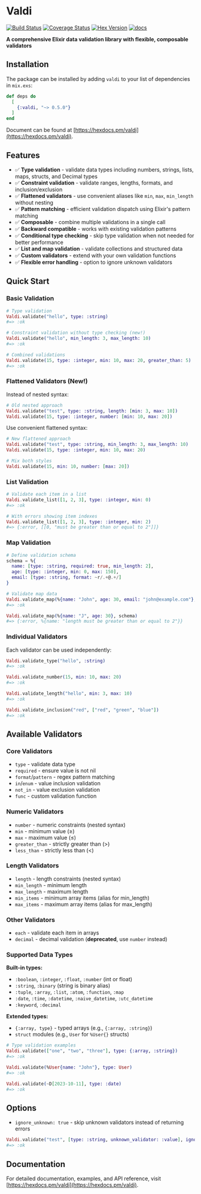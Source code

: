 # Valdi

[![Build Status](https://github.com/bluzky/valdi/workflows/Elixir%20CI/badge.svg)](https://github.com/bluzky/valdi/actions) [![Coverage Status](https://coveralls.io/repos/github/bluzky/valdi/badge.svg?branch=main)](https://coveralls.io/github/bluzky/valdi?branch=main) [![Hex Version](https://img.shields.io/hexpm/v/valdi.svg)](https://hex.pm/packages/valdi) [![docs](https://img.shields.io/badge/docs-hexpm-blue.svg)](https://hexdocs.pm/valdi/)

**A comprehensive Elixir data validation library with flexible, composable validators**


## Installation

The package can be installed by adding `valdi` to your list of dependencies in `mix.exs`:

```elixir
def deps do
  [
    {:valdi, "~> 0.5.0"}
  ]
end
```

Document can be found at [https://hexdocs.pm/valdi](https://hexdocs.pm/valdi).

## Features

- ✅ **Type validation** - validate data types including numbers, strings, lists, maps, structs, and Decimal types
- ✅ **Constraint validation** - validate ranges, lengths, formats, and inclusion/exclusion
- ✅ **Flattened validators** - use convenient aliases like `min`, `max`, `min_length` without nesting
- ✅ **Pattern matching** - efficient validation dispatch using Elixir's pattern matching
- ✅ **Composable** - combine multiple validations in a single call
- ✅ **Backward compatible** - works with existing validation patterns
- ✅ **Conditional type checking** - skip type validation when not needed for better performance
- ✅ **List and map validation** - validate collections and structured data
- ✅ **Custom validators** - extend with your own validation functions
- ✅ **Flexible error handling** - option to ignore unknown validators

## Quick Start

### Basic Validation

```elixir
# Type validation
Valdi.validate("hello", type: :string)
#=> :ok

# Constraint validation without type checking (new!)
Valdi.validate("hello", min_length: 3, max_length: 10)
#=> :ok

# Combined validations
Valdi.validate(15, type: :integer, min: 10, max: 20, greater_than: 5)
#=> :ok
```

### Flattened Validators (New!)

Instead of nested syntax:
```elixir
# Old nested approach
Valdi.validate("test", type: :string, length: [min: 3, max: 10])
Valdi.validate(15, type: :integer, number: [min: 10, max: 20])
```

Use convenient flattened syntax:
```elixir
# New flattened approach
Valdi.validate("test", type: :string, min_length: 3, max_length: 10)
Valdi.validate(15, type: :integer, min: 10, max: 20)

# Mix both styles
Valdi.validate(15, min: 10, number: [max: 20])
```

### List Validation

```elixir
# Validate each item in a list
Valdi.validate_list([1, 2, 3], type: :integer, min: 0)
#=> :ok

# With errors showing item indexes
Valdi.validate_list([1, 2, 3], type: :integer, min: 2)
#=> {:error, [[0, "must be greater than or equal to 2"]]}
```

### Map Validation

```elixir
# Define validation schema
schema = %{
  name: [type: :string, required: true, min_length: 2],
  age: [type: :integer, min: 0, max: 150],
  email: [type: :string, format: ~r/.+@.+/]
}

# Validate map data
Valdi.validate_map(%{name: "John", age: 30, email: "john@example.com"}, schema)
#=> :ok

Valdi.validate_map(%{name: "J", age: 30}, schema)
#=> {:error, %{name: "length must be greater than or equal to 2"}}
```

### Individual Validators

Each validator can be used independently:

```elixir
Valdi.validate_type("hello", :string)
#=> :ok

Valdi.validate_number(15, min: 10, max: 20)
#=> :ok

Valdi.validate_length("hello", min: 3, max: 10)
#=> :ok

Valdi.validate_inclusion("red", ["red", "green", "blue"])
#=> :ok
```

## Available Validators

### Core Validators
- `type` - validate data type
- `required` - ensure value is not nil
- `format`/`pattern` - regex pattern matching
- `in`/`enum` - value inclusion validation
- `not_in` - value exclusion validation
- `func` - custom validation function

### Numeric Validators
- `number` - numeric constraints (nested syntax)
- `min` - minimum value (≥)
- `max` - maximum value (≤)
- `greater_than` - strictly greater than (>)
- `less_than` - strictly less than (<)

### Length Validators
- `length` - length constraints (nested syntax)
- `min_length` - minimum length
- `max_length` - maximum length
- `min_items` - minimum array items (alias for min_length)
- `max_items` - maximum array items (alias for max_length)

### Other Validators
- `each` - validate each item in arrays
- `decimal` - decimal validation (**deprecated**, use `number` instead)

### Supported Data Types

**Built-in types:**
- `:boolean`, `:integer`, `:float`, `:number` (int or float)
- `:string`, `:binary` (string is binary alias)
- `:tuple`, `:array`, `:list`, `:atom`, `:function`, `:map`
- `:date`, `:time`, `:datetime`, `:naive_datetime`, `:utc_datetime`
- `:keyword`, `:decimal`

**Extended types:**
- `{:array, type}` - typed arrays (e.g., `{:array, :string}`)
- `struct` modules (e.g., `User` for `%User{}` structs)

```elixir
# Type validation examples
Valdi.validate(["one", "two", "three"], type: {:array, :string})
#=> :ok

Valdi.validate(%User{name: "John"}, type: User)
#=> :ok

Valdi.validate(~D[2023-10-11], type: :date)
#=> :ok
```

## Options

- `ignore_unknown: true` - skip unknown validators instead of returning errors

```elixir
Valdi.validate("test", [type: :string, unknown_validator: :value], ignore_unknown: true)
#=> :ok
```

## Documentation

For detailed documentation, examples, and API reference, visit [https://hexdocs.pm/valdi](https://hexdocs.pm/valdi).
